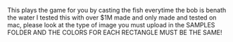 This plays the game for you by casting the fish everytime the bob is benath the water I tested this with over $1M made and 
only made and tested on mac, please look at the type of image you must upload in the SAMPLES FOLDER AND THE COLORS FOR
EACH RECTANGLE MUST BE THE SAME!